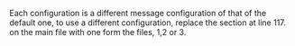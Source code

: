Each configuration is a different message configuration of that of the default one, to use a different configuration, replace the section at line 117.
on the main file with one form the files, 1,2 or 3.

